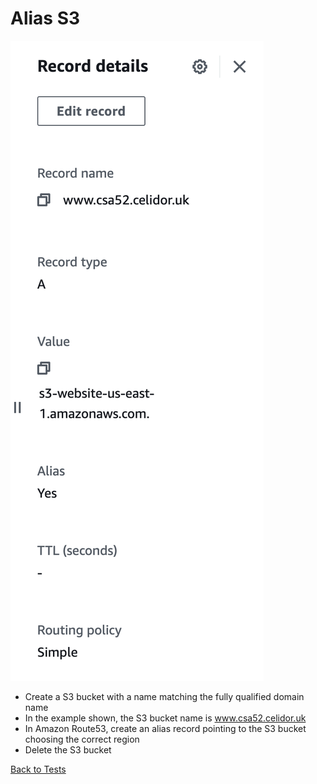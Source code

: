 # Alias S3

![Alt text](images/alias-s3.png?raw=true "Example DNS record")

* Create a S3 bucket with a name matching the fully qualified domain name
* In the example shown, the S3 bucket name is www.csa52.celidor.uk
* In Amazon Route53, create an alias record pointing to the S3 bucket choosing the correct region
* Delete the S3 bucket

[Back to Tests](..\tests.md)
